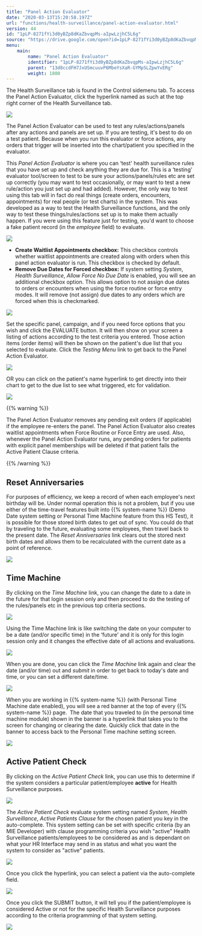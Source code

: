 ```yaml
---
title: "Panel Action Evaluator"
date: "2020-03-13T15:20:58.197Z"
url: "functions/health-surveillance/panel-action-evaluator.html"
version: 44
id: "1pLP-8271fYi3d0yBZp8dKaZbvqpMs-aIpwLzjhC5L6g"
source: "https://drive.google.com/open?id=1pLP-8271fYi3d0yBZp8dKaZbvqpMs-aIpwLzjhC5L6g"
menu:
    main:
        name: "Panel Action Evaluator"
        identifier: "1pLP-8271fYi3d0yBZp8dKaZbvqpMs-aIpwLzjhC5L6g"
        parent: "13d8ccdFH7JxUSmcuuvP6MbeYsXaR-GYMpSLZpwYvERg"
        weight: 1800
---
```

The Health Surveillance tab is found in the Control sidemenu tab. To access the Panel Action Evaluator, click the hyperlink named as such at the top right corner of the Health Surveillance tab.

![](panel-action-evaluator.images/image1.png)

The Panel Action Evaluator can be used to test any rules/actions/panels after any actions and panels are set up. If you are testing, it's best to do on a test patient. Because when you run this evaluator or force actions, any orders that trigger will be inserted into the chart/patient you specified in the evaluator.

This *Panel Action Evaluator* is where you can ‘test' health surveillance rules that you have set up and check anything they are due for. This is a ‘testing' evaluator tool/screen to test to be sure your actions/panels/rules etc are set up correctly (you may want to test occasionally, or may want to test a new rule/action you just set up and had added). However, the only way to test using this tab will in fact do real things (create orders, encounters, appointments) for real people (or test charts) in the system. This was developed as a way to test the Health Surveillance functions, and the only way to test these things/rules/actions set up is to make them actually happen. If you were using this feature just for testing, you'd want to choose a fake patient record (in the *employee* field) to evaluate.

![](panel-action-evaluator.images/image3.png)

* <strong>Create Waitlist Appointments checkbox:</strong> This checkbox controls whether waitlist appointments are created along with orders when this panel action evaluator is run. This checkbox is checked by default.
* <strong>Remove Due Dates for Forced checkbox:</strong> If system setting <em>System</em>, <em>Health Surveillance</em>, <em>Allow Force No Due Date</em> is enabled, you will see an additional checkbox option. This allows option to not assign due dates to orders or encounters when using the force routine or force entry modes. It will remove (not assign) due dates to any orders which are forced when this is checkmarked.

![](panel-action-evaluator.images/image2.png)

Set the specific panel, campaign, and if you need force options that you wish and click the EVALUATE button. It will then show on your screen a listing of actions according to the test criteria you entered. Those action items (order items) will then be shown on the patient's due list that you selected to evaluate. Click the *Testing Menu* link to get back to the Panel Action Evaluator.

![](panel-action-evaluator.images/image5.png)

OR you can click on the patient's name hyperlink to get directly into their chart to get to the due list to see what triggered, etc for validation.

![](panel-action-evaluator.images/image4.png)

{{% warning %}}

The Panel Action Evaluator removes any pending exit orders (if applicable) if the employee re-enters the panel. The Panel Action Evaluator also creates waitlist appointments when Force Routine or Force Entry are used. Also, whenever the Panel Action Evaluator runs, any pending orders for patients with explicit panel memberships will be deleted if that patient fails the Active Patient Clause criteria.

{{% /warning %}}


## Reset Anniversaries

For purposes of efficiency, we keep a record of when each employee's next birthday will be. Under normal operation this is not a problem, but if you use either of the time-travel features built into {{% system-name %}} (Demo Date system setting or Personal Time Machine feature from this HS Test), it is possible for those stored birth dates to get out of sync. You could do that by traveling to the future, evaluating some employees, then travel back to the present date. The *Reset Anniversaries* link clears out the stored next birth dates and allows them to be recalculated with the current date as a point of reference.

![](panel-action-evaluator.images/image7.png)

## Time Machine

By clicking on the *Time Machine* link, you can change the date to a date in the future for that login session only and then proceed to do the testing of the rules/panels etc in the previous top criteria sections.

![](panel-action-evaluator.images/image6.png)

Using the Time Machine link is like switching the date on your computer to be a date (and/or specific time) in the ‘future' and it is only for this login session only and it changes the effective date of all actions and evaluations.

![](panel-action-evaluator.images/image9.png)

When you are done, you can click the *Time Machine* link again and clear the date (and/or time) out and *submit* in order to get back to today's date and time, or you can set a different date/time.

![](panel-action-evaluator.images/image8.png)

When you are working in {{% system-name %}} (with Personal Time Machine date enabled), you will see a red banner at the top of every {{% system-name %}} page.  The date that you traveled to (in the personal time machine module) shown in the banner is a hyperlink that takes you to the screen for changing or clearing the date. Quickly click that date in the banner to access back to the Personal Time machine setting screen.

![](panel-action-evaluator.images/image12.png)

## Active Patient Check

By clicking on the *Active Patient Check* link, you can use this to determine if the system considers a particular patient/employee **active** for Health Surveillance purposes.

![](panel-action-evaluator.images/image10.png)

The *Active Patient Check* evaluate system setting named *System*, *Health Surveillance*, *Active Patients Clause* for the chosen patient you key in the auto-complete. This system setting can be set with specific criteria (by an MIE Developer) with clause programming criteria you wish "active" Health Surveillance patients/employees to be considered as and is dependant on what your HR Interface may send in as status and what you want the system to consider as "active" patients.

![](panel-action-evaluator.images/image11.png)

Once you click the hyperlink, you can select a patient via the auto-complete field.

![](panel-action-evaluator.images/image13.png)

Once you click the SUBMIT button, it will tell you if the patient/employee is considered Active or not for the specific Health Surveillance purposes according to the criteria programming of that system setting.

![](panel-action-evaluator.images/image14.png)

